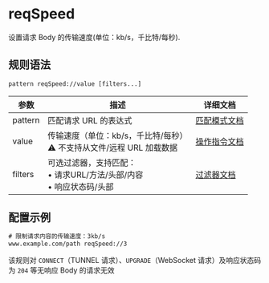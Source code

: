 # reqSpeed
设置请求 Body 的传输速度(单位：kb/s，千比特/每秒).

## 规则语法
``` txt
pattern reqSpeed://value [filters...]
```

| 参数    | 描述                                                         | 详细文档                  |
| ------- | ------------------------------------------------------------ | ------------------------- |
| pattern | 匹配请求 URL 的表达式                                        | [匹配模式文档](./pattern) |
| value   | 传输速度（单位：kb/s，千比特/每秒）<br/>⚠️ 不支持从文件/远程 URL 加载数据 | [操作指令文档](./operation)   |
| filters | 可选过滤器，支持匹配：<br/>• 请求URL/方法/头部/内容<br/>• 响应状态码/头部 | [过滤器文档](./filters) |


## 配置示例
``` txt
# 限制请求内容的传输速度：3kb/s
www.example.com/path reqSpeed://3
```
该规则对 `CONNECT`（TUNNEL 请求）、`UPGRADE`（WebSocket 请求）及响应状态码为 `204` 等无响应 Body 的请求无效
